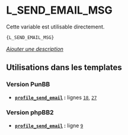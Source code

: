 # L_SEND_EMAIL_MSG


Cette variable est utilisable directement.

```html
{L_SEND_EMAIL_MSG}
```

[*Ajouter une description*](https://fa-tvars.appspot.com/var/L_SEND_EMAIL_MSG)

## Utilisations dans les templates

### Version PunBB
* __[`profile_send_email`](../tpl/var/punbb/profile_send_email.md#readme) :__ lignes [`18`](../tpl/src/punbb/profile_send_email.tpl#L18), [`27`](../tpl/src/punbb/profile_send_email.tpl#L27)

### Version phpBB2
* __[`profile_send_email`](../tpl/var/subsilver/profile_send_email.md#readme) :__ ligne [`9`](../tpl/src/subsilver/profile_send_email.tpl#L9)